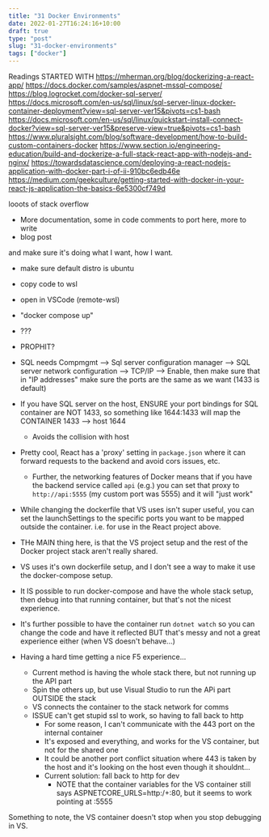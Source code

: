 ```yaml
---
title: "31 Docker Environments"
date: 2022-01-27T16:24:16+10:00
draft: true
type: "post"
slug: "31-docker-environments"
tags: ["docker"]
---
```




<!--more-->  

Readings
STARTED WITH https://mherman.org/blog/dockerizing-a-react-app/
https://docs.docker.com/samples/aspnet-mssql-compose/
https://blog.logrocket.com/docker-sql-server/
https://docs.microsoft.com/en-us/sql/linux/sql-server-linux-docker-container-deployment?view=sql-server-ver15&pivots=cs1-bash
https://docs.microsoft.com/en-us/sql/linux/quickstart-install-connect-docker?view=sql-server-ver15&preserve-view=true&pivots=cs1-bash
https://www.pluralsight.com/blog/software-development/how-to-build-custom-containers-docker
https://www.section.io/engineering-education/build-and-dockerize-a-full-stack-react-app-with-nodejs-and-nginx/
https://towardsdatascience.com/deploying-a-react-nodejs-application-with-docker-part-i-of-ii-910bc6edb46e
https://medium.com/geekculture/getting-started-with-docker-in-your-react-js-application-the-basics-6e5300cf749d

looots of stack overflow

- More documentation, some in code comments to port here, more to write
- blog post

and make sure it's doing what I want, how I want.

- make sure default distro is ubuntu
- copy code to wsl
- open in VSCode (remote-wsl)
- "docker compose up"
- ???
- PROPHIT?

- SQL needs Compmgmt --> Sql server configuration manager --> SQL server network configuration --> TCP/IP --> Enable, then make sure that in "IP addresses" make sure the ports are the same as we want (1433 is default)

- If you have SQL server on the host, ENSURE your port bindings for SQL container are NOT 1433, so something like 1644:1433 will map the CONTAINER 1433 --> host 1644
  - Avoids the collision with host


- Pretty cool, React has a 'proxy' setting in `package.json` where it can forward requests to the backend and avoid cors issues, etc.
  - Further, the networking features of Docker means that if you have the backend service called `api` (e.g.) you can set that proxy to `http://api:5555` (my custom port was 5555) and it will "just work"

- While changing the dockerfile that VS uses isn't super useful, you can set the launchSettings to the specific ports you want to be mapped outside the container. i.e. for use in the React project above.

- THe MAIN thing here, is that the VS project setup and the rest of the Docker project stack aren't really shared.
- VS uses it's own dockerfile setup, and I don't see a way to make it use the docker-compose setup.
- It IS possible to run docker-compose and have the whole stack setup, then debug into that running container, but that's not the nicest experience.
- It's further possible to have the container run `dotnet watch` so you can change the code and have it reflected BUT that's messy and not a great experience either (when VS doesn't behave...)

- Having a hard time getting a nice F5 experience...
  - Current method is having the whole stack there, but not running up the API part
  - Spin the others up, but use Visual Studio to run the APi part OUTSIDE the stack
  - VS connects the container to the stack network for comms
  - ISSUE can't get stupid ssl to work, so having to fall back to http
    - For some reason, I can't communicate with the 443 port on the internal container
    - It's exposed and everything, and works for the VS container, but not for the shared one
    - It could be another port conflict situation where 443 is taken by the host and it's looking on the host even though it shouldnt...
    - Current solution: fall back to http for dev
      - NOTE that the container variables for the VS container still says ASPNETCORE_URLS=http:/+:80, but it seems to work pointing at :5555


Something to note, the VS container doesn't stop when you stop debugging in VS. 